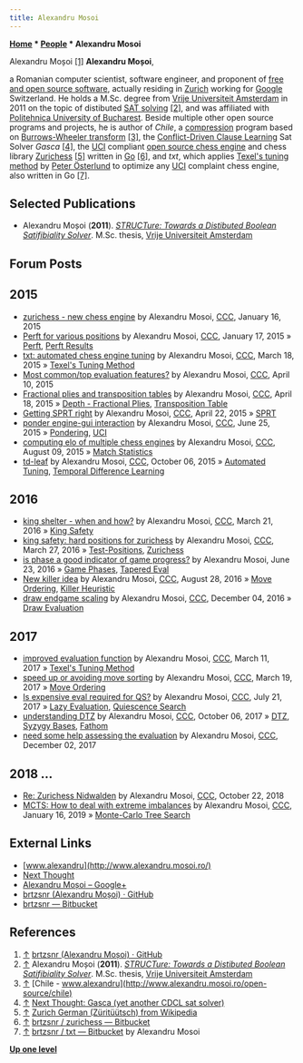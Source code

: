 ```yaml
---
title: Alexandru Mosoi
---
```

**[Home](Home "Home") * [People](People "People") * Alexandru Mosoi**

[](https://github.com/brtzsnr) Alexandru Moșoi <a id="cite-note-1" href="#cite-ref-1">[1]</a>
**Alexandru Moșoi**,

a Romanian computer scientist, software engineer, and proponent of [free and open source software](https://en.wikipedia.org/wiki/Free_and_open-source_software), actually residing in [Zurich](https://en.wikipedia.org/wiki/Z%C3%BCrich) working for [Google](index.php?title=Google&action=edit&redlink=1 "Google (page does not exist)") Switzerland. He holds a M.Sc. degree from [Vrije Universiteit Amsterdam](https://en.wikipedia.org/wiki/Vrije_Universiteit) in 2011 on the topic of distibuted [SAT solving](https://en.wikipedia.org/wiki/Boolean_satisfiability_problem) <a id="cite-note-2" href="#cite-ref-2">[2]</a>, and was affiliated with [Politehnica University of Bucharest](https://en.wikipedia.org/wiki/Politehnica_University_of_Bucharest). Beside multiple other open source programs and projects, he is author of *Chile*, a [compression](https://en.wikipedia.org/wiki/Data_compression) program based on [Burrows-Wheeler transform](https://en.wikipedia.org/wiki/Burrows%E2%80%93Wheeler_transform) <a id="cite-note-3" href="#cite-ref-3">[3]</a>, the [Conflict-Driven Clause Learning](https://en.wikipedia.org/wiki/Conflict-Driven_Clause_Learning) Sat Solver *Gasca* <a id="cite-note-4" href="#cite-ref-4">[4]</a>, the [UCI](UCI "UCI") compliant [open source chess engine](Category:Open_Source "Category:Open Source") and chess library [Zurichess](Zurichess "Zurichess") <a id="cite-note-5" href="#cite-ref-5">[5]</a> written in [Go](</Go_(Programming_Language)> "Go (Programming Language)") <a id="cite-note-6" href="#cite-ref-6">[6]</a>, and *txt*, which applies [Texel's tuning method](Texel%27s_Tuning_Method "Texel's Tuning Method") by [Peter Österlund](Peter_%C3%96sterlund "Peter Österlund") to optimize any [UCI](UCI "UCI") complaint chess engine, also written in Go <a id="cite-note-7" href="#cite-ref-7">[7]</a>.

## Selected Publications

- Alexandru Moșoi (**2011**). *[STRUCTure: Towards a Distibuted Boolean Satifibiality Solver](https://github.com/brtzsnr/structure)*. M.Sc. thesis, [Vrije Universiteit Amsterdam](https://en.wikipedia.org/wiki/Vrije_Universiteit)

## Forum Posts

## 2015

- [zurichess - new chess engine](http://www.talkchess.com/forum/viewtopic.php?t=54990) by Alexandru Mosoi, [CCC](CCC "CCC"), January 16, 2015
- [Perft for various positions](http://www.talkchess.com/forum/viewtopic.php?t=54995) by Alexandru Mosoi, [CCC](CCC "CCC"), January 17, 2015 » [Perft](Perft "Perft"), [Perft Results](Perft_Results "Perft Results")
- [txt: automated chess engine tuning](http://www.talkchess.com/forum/viewtopic.php?t=55696) by Alexandru Mosoi, [CCC](CCC "CCC"), March 18, 2015 » [Texel's Tuning Method](Texel%27s_Tuning_Method "Texel's Tuning Method")
- [Most common/top evaluation features?](http://www.talkchess.com/forum/viewtopic.php?t=55955) by Alexandru Mosoi, [CCC](CCC "CCC"), April 10, 2015
- [Fractional plies and transposition tables](http://www.talkchess.com/forum/viewtopic.php?t=56044) by Alexandru Mosoi, [CCC](CCC "CCC"), April 18, 2015 » [Depth - Fractional Plies](Depth#FractionalPlies "Depth"), [Transposition Table](Transposition_Table "Transposition Table")
- [Getting SPRT right](http://www.talkchess.com/forum/viewtopic.php?t=56095) by Alexandru Mosoi, [CCC](CCC "CCC"), April 22, 2015 » [SPRT](Match_Statistics#SPRT "Match Statistics")
- [ponder engine-gui interaction](http://www.talkchess.com/forum/viewtopic.php?t=56776) by Alexandru Mosoi, [CCC](CCC "CCC"), June 25, 2015 » [Pondering](Pondering "Pondering"), [UCI](UCI "UCI")
- [computing elo of multiple chess engines](http://www.talkchess.com/forum/viewtopic.php?t=57223) by Alexandru Mosoi, [CCC](CCC "CCC"), August 09, 2015 » [Match Statistics](Match_Statistics "Match Statistics")
- [td-leaf](http://www.talkchess.com/forum/viewtopic.php?t=57860) by Alexandru Mosoi, [CCC](CCC "CCC"), October 06, 2015 » [Automated Tuning](Automated_Tuning "Automated Tuning"), [Temporal Difference Learning](Temporal_Difference_Learning "Temporal Difference Learning")

## 2016

- [king shelter - when and how?](http://www.talkchess.com/forum/viewtopic.php?t=59583) by Alexandru Mosoi, [CCC](CCC "CCC"), March 21, 2016 » [King Safety](King_Safety "King Safety")
- [king safety: hard positions for zurichess](http://www.talkchess.com/forum/viewtopic.php?t=59647) by Alexandru Mosoi, [CCC](CCC "CCC"), March 27, 2016 » [Test-Positions](Test-Positions "Test-Positions"), [Zurichess](Zurichess "Zurichess")
- [is phase a good indicator of game progress?](http://www.talkchess.com/forum/viewtopic.php?t=60565) by Alexandru Mosoi, June 23, 2016 » [Game Phases](Game_Phases "Game Phases"), [Tapered Eval](Tapered_Eval "Tapered Eval")
- [New killer idea](http://www.talkchess.com/forum/viewtopic.php?t=61260) by Alexandru Mosoi, [CCC](CCC "CCC"), August 28, 2016 » [Move Ordering](Move_Ordering "Move Ordering"), [Killer Heuristic](Killer_Heuristic "Killer Heuristic")
- [draw endgame scaling](http://www.talkchess.com/forum/viewtopic.php?t=62380) by Alexandru Mosoi, [CCC](CCC "CCC"), December 04, 2016 » [Draw Evaluation](Draw_Evaluation "Draw Evaluation")

## 2017

- [improved evaluation function](http://www.talkchess.com/forum/viewtopic.php?t=63408) by Alexandru Mosoi, [CCC](CCC "CCC"), March 11, 2017 » [Texel's Tuning Method](Texel%27s_Tuning_Method "Texel's Tuning Method")
- [speed up or avoiding move sorting](http://www.talkchess.com/forum/viewtopic.php?t=63502) by Alexandru Mosoi, [CCC](CCC "CCC"), March 19, 2017 » [Move Ordering](Move_Ordering "Move Ordering")
- [Is expensive eval required for QS?](http://www.talkchess.com/forum/viewtopic.php?t=64674) by Alexandru Mosoi, [CCC](CCC "CCC"), July 21, 2017 » [Lazy Evaluation](Lazy_Evaluation "Lazy Evaluation"), [Quiescence Search](Quiescence_Search "Quiescence Search")
- [understanding DTZ](http://www.talkchess.com/forum/viewtopic.php?t=65390) by Alexandru Mosoi, [CCC](CCC "CCC"), October 06, 2017 » [DTZ](Endgame_Tablebases#DTZ "Endgame Tablebases"), [Syzygy Bases](Syzygy_Bases "Syzygy Bases"), [Fathom](Syzygy_Bases#Fathom "Syzygy Bases")
- [need some help assessing the evaluation](http://www.talkchess.com/forum/viewtopic.php?t=65886) by Alexandru Mosoi, [CCC](CCC "CCC"), December 02, 2017

## 2018 ...

- [Re: Zurichess Nidwalden](http://www.talkchess.com/forum3/viewtopic.php?f=2&t=68561&start=8) by Alexandru Mosoi, [CCC](CCC "CCC"), October 22, 2018
- [MCTS: How to deal with extreme imbalances](http://www.talkchess.com/forum3/viewtopic.php?f=7&t=69612) by Alexandru Mosoi, [CCC](CCC "CCC"), January 16, 2019 » [Monte-Carlo Tree Search](Monte-Carlo_Tree_Search "Monte-Carlo Tree Search")

## External Links

- [www.alexandru](http://www.alexandru.mosoi.ro/)
- [Next Thought](http://nextthought.mosoi.ro/)
- [Alexandru Moșoi – Google+](https://plus.google.com/+AlexandruMo%C8%99oi/about)
- [brtzsnr (Alexandru Moșoi) · GitHub](https://github.com/brtzsnr)
- [brtzsnr — Bitbucket](https://bitbucket.org/brtzsnr/)

## References

1. <a id="cite-ref-1" href="#cite-note-1">↑</a> [brtzsnr (Alexandru Moșoi) · GitHub](https://github.com/brtzsnr)
1. <a id="cite-ref-2" href="#cite-note-2">↑</a> Alexandru Moșoi (**2011**). *[STRUCTure: Towards a Distibuted Boolean Satifibiality Solver](https://github.com/brtzsnr/structure)*. M.Sc. thesis, [Vrije Universiteit Amsterdam](https://en.wikipedia.org/wiki/Vrije_Universiteit)
1. <a id="cite-ref-3" href="#cite-note-3">↑</a> [Chile - www.alexandru](http://www.alexandru.mosoi.ro/open-source/chile)
1. <a id="cite-ref-4" href="#cite-note-4">↑</a> [Next Thought: Gasca (yet another CDCL sat solver)](http://nextthought.mosoi.ro/2012/01/gasca-yet-another-cdcl-sat-solver.html)
1. <a id="cite-ref-5" href="#cite-note-5">↑</a> [Zurich German (Züritüütsch) from Wikipedia](https://en.wikipedia.org/wiki/Zurich_German)
1. <a id="cite-ref-6" href="#cite-note-6">↑</a> [brtzsnr / zurichess — Bitbucket](https://bitbucket.org/brtzsnr/zurichess/)
1. <a id="cite-ref-7" href="#cite-note-7">↑</a> [brtzsnr / txt — Bitbucket](https://bitbucket.org/brtzsnr/txt) by Alexandru Mosoi

**[Up one level](People "People")**

